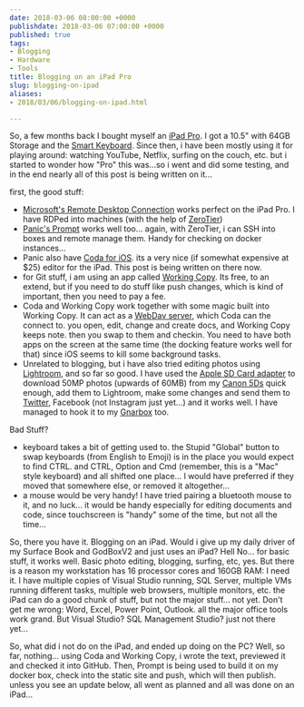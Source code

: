 ```yaml
---
date: 2018-03-06 08:00:00 +0000
publishdate: 2018-03-06 07:00:00 +0000
published: true
tags:
- Blogging
- Hardware
- Tools
title: Blogging on an iPad Pro
slug: blogging-on-ipad
aliases:
- 2018/03/06/blogging-on-ipad.html

---
```

So, a few months back I bought myself an [iPad Pro](http://www.apple.com/ipad-pro). I got a 10.5" with 64GB Storage and the [Smart Keyboard](https://www.apple.com/shop/product/MPTL2LL/A/smart-keyboard-for-105%E2%80%91inch-ipad-pro-us-english?fnode=37). Since then, i have been mostly using it for playing around: watching YouTube, Netflix, surfing on the couch, etc. but i started to wonder how "Pro" this was...so i went and did some testing, and in the end nearly all of this post is being written on it...

first, the good stuff:

* [Microsoft's Remote Desktop Connection](https://itunes.apple.com/ai/app/microsoft-remote-desktop/id714464092?mt=8) works perfect on the iPad Pro. I have RDPed into machines (with the help of [ZeroTier](http://www.zerotier.com))
* [Panic's Prompt](https://itunes.apple.com/us/app/prompt-2/id917437289?mt=8&uo=4&at=11l4BV) works well too... again, with ZeroTier, i can SSH into boxes and remote manage them. Handy for checking on docker instances...
* Panic also have [Coda for iOS](https://itunes.apple.com/us/app/coda/id500906297?mt=8&at=11l4BV). its a very nice (if somewhat expensive at $25) editor for the iPad. This post is being written on there now.
* for Git stuff, i am using an app called [Working Copy](https://itunes.apple.com/us/app/working-copy/id896694807?mt=8&uo=6&at=1000lHq&ct=workingcopyapp). Its free, to an extend, but if you need to do stuff like push changes, which is kind of important, then you need to pay a fee.
* Coda and Working Copy work together with some magic built into Working Copy. It can act as a [WebDav server](https://workingcopyapp.com/manual/webdav-server), which Coda can the connect to. you open, edit, change and create docs, and Working Copy keeps note. then you swap to them and checkin. You need to have both apps on the screen at the same time (the docking feature works well for that) since iOS seems to kill some background tasks.
* Unrelated to blogging, but i have also tried editing photos using [Lightroom](https://itunes.apple.com/ai/app/adobe-lightroom-cc-for-ipad/id804177739?mt=8), and so far so good. I have used the [Apple SD Card adapter](https://www.apple.com/ie/shop/product/MJYT2ZM/A/lightning-to-sd-card-camera-reader) to download 50MP photos (upwards of 60MB) from my [Canon 5Ds](https://www.usa.canon.com/internet/portal/us/home/products/details/cameras/dslr/eos-5ds) quick enough, add them to Lightroom, make some changes and send them to [Twitter](https://twitter.com/tiernano), Facebook (not Instagram just yet...) and it works well. I have managed to hook it to my [Gnarbox](http://www.gnarbox.com) too.

Bad Stuff?

* keyboard takes a bit of getting used to. the Stupid "Global" button to swap keyboards (from English to Emoji) is in the place you would expect to find CTRL. and CTRL, Option and Cmd (remember, this is a "Mac" style keyboard) and all shifted one place... I would have preferred if they moved that somewhere else, or removed it altogether...
* a mouse would be very handy! I have tried pairing a bluetooth mouse to it, and no luck... it would be handy especially for editing documents and code, since touchscreen is "handy" some of the time, but not all the time...

So, there you have it. Blogging on an iPad. Would i give up my daily driver of my Surface Book and GodBoxV2 and just uses an iPad? Hell No... for basic stuff, it works well. Basic photo editing, blogging, surfing, etc, yes. But there is a reason my workstation has 16 processor cores and 160GB RAM: I need it. I have multiple copies of Visual Studio running, SQL Server, multiple VMs running different tasks, multiple web browsers, multiple monitors, etc. the iPad can do a good chunk of stuff, but not the major stuff... not yet. Don't get me wrong: Word, Excel, Power Point, Outlook. all the major office tools work grand. But Visual Studio? SQL Management Studio? just not there yet...

So, what did i not do on the iPad, and ended up doing on the PC? Well, so far, nothing... using Coda and Working Copy, i wrote the text, previewed it and checked it into GitHub. Then, Prompt is being used to build it on my docker box, check into the static site and push, which will then publish. unless you see an update below, all went as planned and all was done on an iPad...